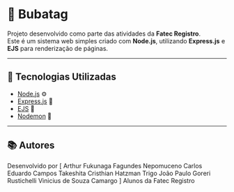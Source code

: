 # 🐛 Bubatag

Projeto desenvolvido como parte das atividades da **Fatec Registro**.  
Este é um sistema web simples criado com **Node.js**, utilizando **Express.js** e **EJS** para renderização de páginas.

---

## 🚀 Tecnologias Utilizadas

- [Node.js](https://nodejs.org/) ⚙️  
- [Express.js](https://expressjs.com/) 🚀  
- [EJS](https://ejs.co/) 🧩  
- [Nodemon](https://nodemon.io/) 🔁  

---

## 📚 Autores
Desenvolvido por [
Arthur Fukunaga Fagundes Nepomuceno
Carlos Eduardo Campos Takeshita
Cristhian Hatzman Trigo
João Paulo Goreri Rustichelli
Vinicius de Souza Camargo
]
Alunos da Fatec Registro
